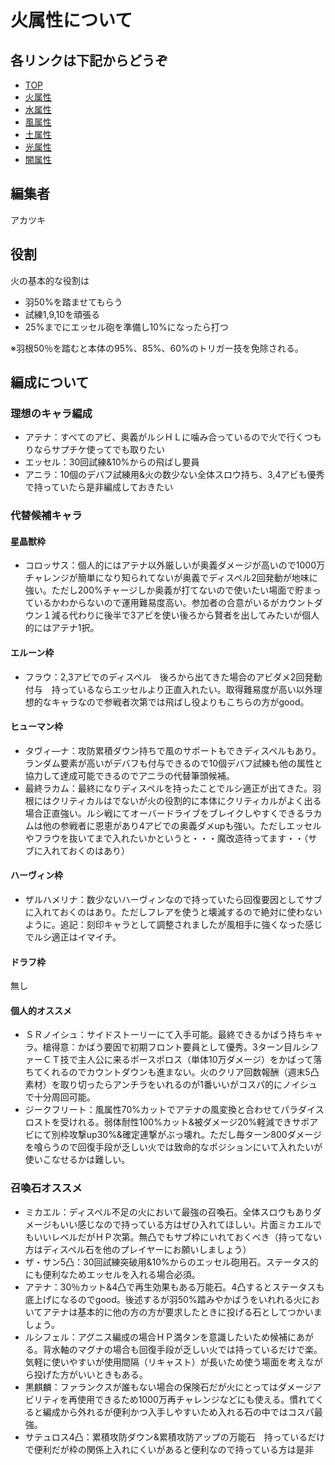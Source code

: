 # 火属性について
## 各リンクは下記からどうぞ
* [TOP](/README.md)
* [火属性](/fire.md)
* [水属性](/water.md)
* [風属性](/wind.md)
* [土属性](/earth.md)
* [光属性](/lite.md)
* [闇属性](/dark.md)
## 編集者
アカツキ
## 役割
火の基本的な役割は
* 羽50%を踏ませてもらう
* 試練1,9,10を頑張る
* 25%までにエッセル砲を準備し10%になったら打つ

※羽根50％を踏むと本体の95%、85%、60%のトリガー技を免除される。
## 編成について
### 理想のキャラ編成
* アテナ：すべてのアビ、奥義がルシＨＬに噛み合っているので火で行くつもりならサプチケ使ってでも取りたい
* エッセル：30回試練&10%からの飛ばし要員
* アニラ：10個のデバフ試練用&火の数少ない全体スロウ持ち、3,4アビも優秀で持っていたら是非編成しておきたい

### 代替候補キャラ
#### 星晶獣枠
* コロッサス：個人的にはアテナ以外厳しいが奥義ダメージが高いので1000万チャレンジが簡単になり知られてないが奥義でディスペル2回発動が地味に強い。ただし200%チャージしか奥義が打てないので使いたい場面で貯まっているかわからないので運用難易度高い。参加者の合意がいるがカウントダウン１減る代わりに後半で3アビを使い後ろから賢者を出してみたいが個人的にはアテナ1択。
#### エルーン枠
* フラウ：2,3アビでのディスペル　後ろから出てきた場合のアビダメ2回発動付与　持っているならエッセルより正直入れたい。取得難易度が高い以外理想的なキャラなので参戦者次第では飛ばし役よりもこちらの方がgood。
#### ヒューマン枠
* タヴィ―ナ：攻防累積ダウン持ちで風のサポートもできディスペルもあり。ランダム要素が高いがデバフも付与できるので10個デバフ試練も他の属性と協力して達成可能できるのでアニラの代替筆頭候補。
* 最終ラカム：最終になりディスペルを持ったことでルシ適正が出てきた。羽根にはクリティカルはでないが火の役割的に本体にクリティカルがよく出る場合正直強い。ルシ戦にてオーバードライブをブレイクしやすくできるラカムは他の参戦者に恩恵があり4アビでの奥義ダメupも強い。ただしエッセルやフラウを抜いてまで入れたいかというと・・・魔改造待ってます・・（サブに入れておくのはあり）
#### ハーヴィン枠
* ザルハメリナ：数少ないハーヴィンなので持っていたら回復要因としてサブに入れておくのはあり。ただしフレアを使うと壊滅するので絶対に使わないように。追記：刻印キャラとして調整されましたが風相手に強くなった感じでルシ適正はイマイチ。
#### ドラフ枠
無し

#### 個人的オススメ
* ＳＲノイシュ：サイドストーリーにて入手可能。最終できるかばう持ちキャラ。槍得意：かばう要因で初期フロント要員として優秀。3ターン目ルシファーＣＴ技で主人公に来るポースポロス（単体10万ダメージ）をかばって落ちてくれるのでカウントダウンも進まない。火のクリア回数報酬（週末5凸素材）を取り切ったらアンチラをいれるのが1番いいがコスパ的にノイシュで十分周回可能。
* ジークフリート：風属性70%カットでアテナの風変換と合わせてパラダイスロストを受けれる。弱体耐性100%カット&被ダメージ20%軽減できサポアビにて別枠攻撃up30%&確定連撃がぶっ壊れ。ただし毎ターン800ダメージを喰らうので回復手段が乏しい火では致命的なポジションにいて入れたいが使いこなせるかは難しい。

### 召喚石オススメ
* ミカエル：ディスペル不足の火において最強の召喚石。全体スロウもありダメージもいい感じなので持っている方はぜひ入れてほしい。片面ミカエルでもいいレベルだがＨＰ次第。無凸でもサブ枠にいれておくべき（持ってない方はディスペル石を他のプレイヤーにお願いしましょう）
* ザ・サン5凸：30回試練突破用&10%からのエッセル砲用石。ステータス的にも便利なためエッセルを入れる場合必須。
* アテナ：30％カット&4凸で再生効果もある万能石。4凸するとステータスも底上げになるのでgood。後述するが羽50%踏みやかばうをいれれる火においてアテナは基本的に他の方の方が要求したときに投げる石としてつかいましょう。
* ルシフェル：アグニス編成の場合ＨＰ満タンを意識したいため候補にあがる。背水軸のマグナの場合も回復手段が乏しい火では持っているだけで楽。気軽に使いやすいが使用間隔（リキャスト）が長いため使う場面を考えながら投げた方がいいときもある。
* 黒麒麟：ファランクスが誰もない場合の保険石だが火にとってはダメージアビリティを再使用できるため1000万再チャレンジなどにも使える。慣れてくると編成から外れるが便利かつ入手しやすいため入れる石の中ではコスパ最強。
* サテュロス4凸：累積攻防ダウン&累積攻防アップの万能石　持っているだけで便利だが枠の関係上入れにくいがあると便利なので持っている方は是非